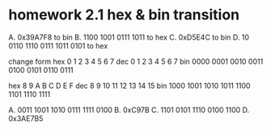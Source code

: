 # homework 2.1 hex & bin transition

A. 0x39A7F8 to bin
B. 1100 1001 0111 1011 to hex
C. 0xD5E4C to bin
D. 10 0110 1110 0111 1011 0101 to hex

change form
hex		0		1		2		3		4		5		6		7
dec		0		1		2		3		4		5		6		7
bin		0000	0001	0010	0011	0100	0101	0110	0111

hex		8		9		A		B		C		D		E		F
dec		8		9		10		11		12		13		14		15
bin		1000	1001	1010	1011	1100	1101	1110	1111

A. 0011 1001 1010 0111 1111 0100
B. 0xC97B
C. 1101 0101 1110 0100 1100
D. 0x3AE7B5